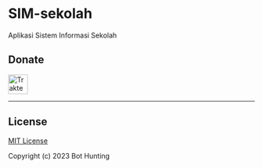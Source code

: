 # SIM-sekolah
Aplikasi Sistem Informasi Sekolah

## Donate

<a href="https://trakteer.id/hunty" target="_blank"><img id="wse-buttons-preview" src="https://cdn.trakteer.id/images/embed/trbtn-blue-6.png" height="40" style="border:0px;height:40px;" alt="Trakteer Saya"></a>

---------------------------------------
## License

[MIT License](https://github.com/BotHunting/Wa-OpenAI/blob/main/LICENSE)

Copyright (c) 2023 Bot Hunting
